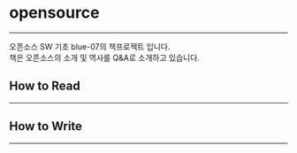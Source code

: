 # opensource
-----
오픈소스 SW 기초 blue-07의 책프로젝트 입니다.  
책은 오픈소스의 소개 및 역사를 Q&A로 소개하고 있습니다.  

## How to Read
-----

## How to Write
-----
